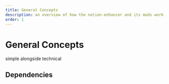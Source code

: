 ```yaml
---
title: General Concepts
description: an overview of how the notion-enhancer and its mods work
order: 1
---
```


# General Concepts

simple alongside technical

## Dependencies
